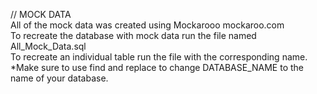 

// MOCK DATA  
All of the mock data was created using Mockarooo mockaroo.com  
To recreate the database with mock data run the file named All_Mock_Data.sql  
To recreate an individual table run the file with the corresponding name.  
*Make sure to use find and replace to change DATABASE_NAME to the name of your database.  
